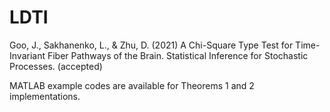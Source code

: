 # LDTI


Goo, J., Sakhanenko, L., & Zhu, D. (2021) A Chi-Square Type Test for Time-Invariant Fiber Pathways of the Brain.
Statistical Inference for Stochastic Processes. (accepted)

MATLAB example codes are available for Theorems 1 and 2 implementations.

